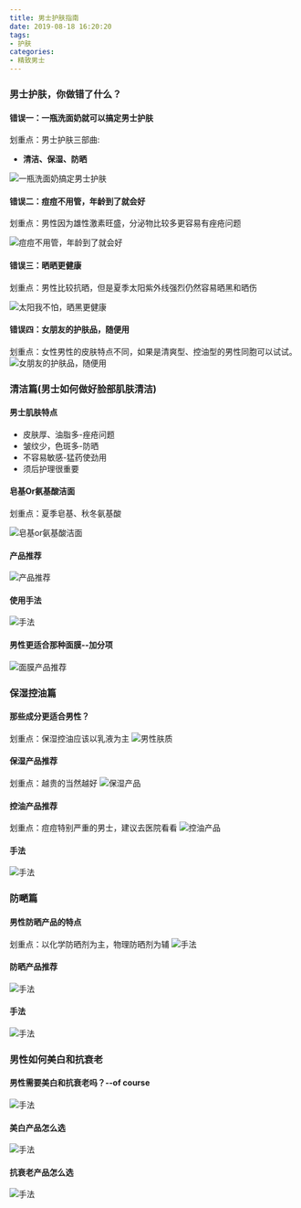 ```yaml
---
title: 男士护肤指南
date: 2019-08-18 16:20:20
tags: 
- 护肤
categories:
- 精致男士
---
```


### 男士护肤，你做错了什么？
#### 错误一：一瓶洗面奶就可以搞定男士护肤
划重点：男士护肤三部曲:
- **清洁、保湿、防晒**  
<!--more-->
![一瓶洗面奶搞定男士护肤](face1.JPG)

#### 错误二：痘痘不用管，年龄到了就会好
划重点：男性因为雄性激素旺盛，分泌物比较多更容易有痤疮问题

![痘痘不用管，年龄到了就会好](face3.JPG '痘痘不用管，年龄到了就会好')

#### 错误三：晒晒更健康
划重点：男性比较抗晒，但是夏季太阳紫外线强烈仍然容易晒黑和晒伤

![太阳我不怕，晒黑更健康](face4.JPG '太阳我不怕，晒黑更健康')

#### 错误四：女朋友的护肤品，随便用
划重点：女性男性的皮肤特点不同，如果是清爽型、控油型的男性同胞可以试试。
![女朋友的护肤品，随便用](face5.JPG '女朋友的护肤品随便用')


### 清洁篇(男士如何做好脸部肌肤清洁)

#### 男士肌肤特点
- 皮肤厚、油脂多-痤疮问题
- 皱纹少，色斑多-防晒
- 不容易敏感-猛药使劲用
- 须后护理很重要

#### 皂基Or氨基酸洁面

划重点：夏季皂基、秋冬氨基酸

![皂基or氨基酸洁面](face6.JPG '女朋友的护肤品随便用')

#### 产品推荐
![产品推荐](face7.JPG '女朋友的护肤品随便用')
#### 使用手法
![手法](face8.JPG '女朋友的护肤品随便用')
#### 男性更适合那种面膜--加分项
![面膜产品推荐](face9.JPG '女朋友的护肤品随便用')

### 保湿控油篇
#### 那些成分更适合男性？
划重点：保湿控油应该以乳液为主
![男性肤质](face10.JPG '女朋友的护肤品随便用')
#### 保湿产品推荐
划重点：越贵的当然越好
![保湿产品](face11.JPG '女朋友的护肤品随便用')
#### 控油产品推荐
划重点：痘痘特别严重的男士，建议去医院看看
![控油产品](face12.JPG '女朋友的护肤品随便用')
#### 手法
![手法](face13.JPG '女朋友的护肤品随便用')

### 防嗮篇
#### 男性防晒产品的特点
划重点：以化学防晒剂为主，物理防晒剂为辅
![手法](face14.JPG '女朋友的护肤品随便用')
#### 防晒产品推荐
![手法](face15.JPG '女朋友的护肤品随便用')
#### 手法
![手法](face16.JPG '女朋友的护肤品随便用')

### 男性如何美白和抗衰老
#### 男性需要美白和抗衰老吗？--of course
![手法](face17.JPG '女朋友的护肤品随便用')

#### 美白产品怎么选
![手法](face18.JPG '女朋友的护肤品随便用')
#### 抗衰老产品怎么选
![手法](face20.JPG '女朋友的护肤品随便用')